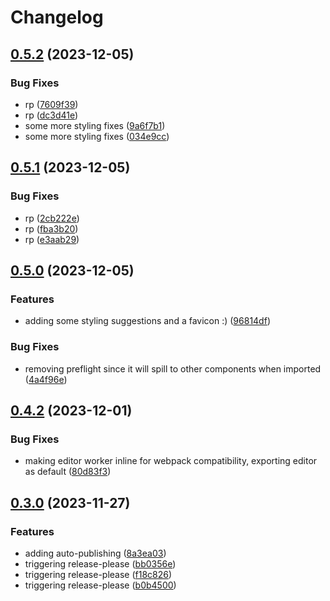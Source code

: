 # Changelog

## [0.5.2](https://github.com/signorecello/noir-playground/compare/noir_playground-v0.5.1...noir_playground-v0.5.2) (2023-12-05)


### Bug Fixes

* rp ([7609f39](https://github.com/signorecello/noir-playground/commit/7609f39ef381ec7dbfa89e3696dff4a1635f77ee))
* rp ([dc3d41e](https://github.com/signorecello/noir-playground/commit/dc3d41ed38e02255a903a3c31acca25d6753609e))
* some more styling fixes ([9a6f7b1](https://github.com/signorecello/noir-playground/commit/9a6f7b17c8684abaee9e55a5514f1235c53885bc))
* some more styling fixes ([034e9cc](https://github.com/signorecello/noir-playground/commit/034e9ccc3fc074f78eb43e647636d491f3803f28))

## [0.5.1](https://github.com/signorecello/noir-playground/compare/noir_playground-v0.5.0...noir_playground-v0.5.1) (2023-12-05)


### Bug Fixes

* rp ([2cb222e](https://github.com/signorecello/noir-playground/commit/2cb222ef4aab23e99412ffa4984788bece7d2829))
* rp ([fba3b20](https://github.com/signorecello/noir-playground/commit/fba3b20a9b81dbfc98f42834bb6388d269f59274))
* rp ([e3aab29](https://github.com/signorecello/noir-playground/commit/e3aab29593c9fee09775e8be4d58f6702fee7842))

## [0.5.0](https://github.com/signorecello/noir-playground/compare/noir_playground-v0.4.2...noir_playground-v0.5.0) (2023-12-05)


### Features

* adding some styling suggestions and a favicon :) ([96814df](https://github.com/signorecello/noir-playground/commit/96814df89fdc973dc601f3a96730ff9cdd7f191a))


### Bug Fixes

* removing preflight since it will spill to other components when imported ([4a4f96e](https://github.com/signorecello/noir-playground/commit/4a4f96e37bbe13faa65336441d837320fe7efd9c))

## [0.4.2](https://github.com/signorecello/noir-playground/compare/noir_playground-v0.4.1...noir_playground-v0.4.2) (2023-12-01)


### Bug Fixes

* making editor worker inline for webpack compatibility, exporting editor as default ([80d83f3](https://github.com/signorecello/noir-playground/commit/80d83f3c45e1c7621d8859ea7183965b04c8d369))

## [0.3.0](https://github.com/signorecello/noir-playground/compare/v0.2.7...v0.3.0) (2023-11-27)


### Features

* adding auto-publishing ([8a3ea03](https://github.com/signorecello/noir-playground/commit/8a3ea03ac5d9ecf1aa1bed0731c387785cb1e534))
* triggering release-please ([bb0356e](https://github.com/signorecello/noir-playground/commit/bb0356e56da3f0d68567d5f2a44264f5e68d3ef2))
* triggering release-please ([f18c826](https://github.com/signorecello/noir-playground/commit/f18c82641f25bf5d8f597bb7116e1494814ef8ea))
* triggering release-please ([b0b4500](https://github.com/signorecello/noir-playground/commit/b0b45008a1ac02196d21b6ceab801cde8fbc8bf2))
